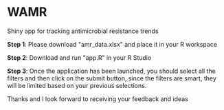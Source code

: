 # WAMR
Shiny app for tracking antimicrobial resistance trends

**Step 1**: Please download "amr_data.xlsx" and place it in your R workspace

**Step 2**: Download and run "app.R" in your R Studio

**Step 3**: Once the application has been launched, you should select all the filters and then click on the submit button, since the filters are smart, they will be limited based on your previous selections.

Thanks and I look forward to receiving your feedback and ideas

